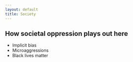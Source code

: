 ```yaml
---
layout: default
title: Society
---
```


<h2>How societal oppression plays out here</h2>

<ul>
  
  
  <li>Implicit bias</li>
  
  
  <li>Microaggressions</li>
  
  
  <li>Black lives matter</li>


</ul>